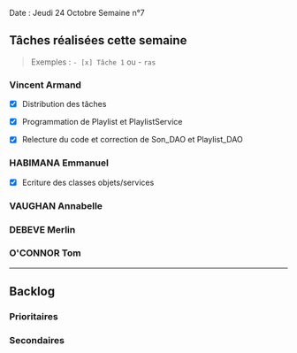 Date : Jeudi 24 Octobre
Semaine n°7

## Tâches réalisées cette semaine

> Exemples : `- [x] Tâche 1` ou - `ras`

### Vincent Armand
- [x] Distribution des tâches
- [x] Programmation de Playlist et PlaylistService
- [x] Relecture du code et correction de Son_DAO et Playlist_DAO


### HABIMANA Emmanuel
- [x] Ecriture des classes objets/services


### VAUGHAN Annabelle




### DEBEVE Merlin


### O'CONNOR Tom




---

## Backlog



### Prioritaires


### Secondaires

